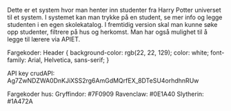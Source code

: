 Dette er et system hvor man henter inn studenter fra Harry Potter universet til et system. I systemet kan man trykke på en student, se mer info og legge studenten i en egen skolekatalog.
I fremtidig version skal man kunne søke opp studenter, filtrere på hus og herkomst. 
Man har også mulighet til å legge til lærere via APIET.

Fargekoder:
Header {
 background-color: rgb(22, 22, 129);
    color: white;
    font-family: Arial, Helvetica, sans-serif;
}


API key crudAPI: Ag7ZwNDZWA0DnKJiXSS2rg6AmGdMQrfEX_8DTeSU4orhdhnRUw


Fargekoder hus:
Gryffindor: #7F0909
Ravenclaw: #0E1A40
Slytherin: #1A472A

